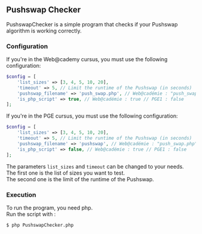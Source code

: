 ## Pushswap Checker
PushswapChecker is a simple program that checks if your Pushswap algorithm is working correctly.

### Configuration
If you're in the Web@cademy cursus, you must use the following configuration:
```php
$config = [
    'list_sizes' => [3, 4, 5, 10, 20],
    'timeout' => 5, // Limit the runtime of the Pushswap (in seconds)
    'pushswap_filename' => 'push_swap.php', // Web@cadémie : "push_swap.php" // PGE1 : "pushswap"
    'is_php_script' => true, // Web@cadémie : true // PGE1 : false
];
```
If you're in the PGE cursus, you must use the following configuration:
```php
$config = [
    'list_sizes' => [3, 4, 5, 10, 20],
    'timeout' => 5, // Limit the runtime of the Pushswap (in seconds)
    'pushswap_filename' => 'pushswap', // Web@cadémie : "push_swap.php" // PGE1 : "pushswap"
    'is_php_script' => false, // Web@cadémie : true // PGE1 : false
];
```
The parameters `list_sizes` and `timeout` can be changed to your needs.  
The first one is the list of sizes you want to test.  
The second one is the limit of the runtime of the Pushswap.  

### Execution
To run the program, you need php.  
Run the script with :
```bash
$ php PushswapChecker.php
```
